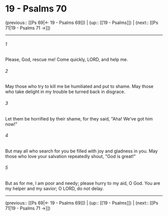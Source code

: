 # 19 - Psalms 70

(previous:: [[Ps 69|← 19 - Psalms 69]]) | (up:: [[19 - Psalms]]) | (next:: [[Ps 71|19 - Psalms 71 →]])

***


###### 1 
Please, God, rescue me! Come quickly, LORD, and help me. 

###### 2 
May those who try to kill me be humiliated and put to shame. May those who take delight in my trouble be turned back in disgrace. 

###### 3 
Let them be horrified by their shame, for they said, "Aha! We've got him now!" 

###### 4 
But may all who search for you be filled with joy and gladness in you. May those who love your salvation repeatedly shout, "God is great!" 

###### 5 
But as for me, I am poor and needy; please hurry to my aid, O God. You are my helper and my savior; O LORD, do not delay.

***

(previous:: [[Ps 69|← 19 - Psalms 69]]) | (up:: [[19 - Psalms]]) | (next:: [[Ps 71|19 - Psalms 71 →]])
